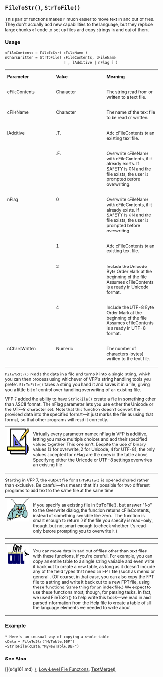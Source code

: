 ## `FileToStr()`, `StrToFile()`

This pair of functions makes it much easier to move text in and out of files. They don't actually add new capabilities to the language, but they replace large chunks of code to set up files and copy strings in and out of them.

### Usage

```foxpro
cFileContents = FileToStr( cFileName )
nCharsWritten = StrToFile( cFileContents, cFileName
                           [ , lAdditive | nFlag ] )
```
<table>
<tr>
  <td width="32%" valign="top">
  <p><b>Parameter</b></p>
  </td>
  <td width="23%" valign="top">
  <p><b>Value</b></p>
  </td>
  <td width="45%" valign="top">
  <p><b>Meaning</b></p>
  </td>
 </tr>
<tr>
  <td width="32%" valign="top">
  <p>cFileContents</p>
  </td>
  <td width="23%" valign="top">
  <p>Character</p>
  </td>
  <td width="45%" valign="top">
  <p>The string read from or written to a text file.</p>
  </td>
 </tr>
<tr>
  <td width="32%" valign="top">
  <p>cFileName</p>
  </td>
  <td width="23%" valign="top">
  <p>Character</p>
  </td>
  <td width="45%" valign="top">
  <p>The name of the text file to be read or written.</p>
  </td>
 </tr>
<tr>
  <td width="32%" rowspan="2" valign="top">
  <p>lAdditive</p>
  </td>
  <td width="23%" valign="top">
  <p>.T.</p>
  </td>
  <td width="45%" valign="top">
  <p>Add cFileContents to an existing text file.</p>
  </td>
 </tr>
<tr>
  <td width="33%" valign="top">
  <p>.F.</p>
  </td>
  <td width="67%" valign="top">
  <p>Overwrite cFileName with cFileContents, if it already exists. If SAFETY is ON and the file exists, the user is prompted before overwriting.</p>
  </td>
 </tr>
<tr>
  <td width="32%" rowspan="4" valign="top">
  <p>nFlag</p>
  </td>
  <td width="23%" valign="top">
  <p>0</p>
  </td>
  <td width="45%" valign="top">
  <p>Overwrite cFileName with cFileContents, if it already exists. If SAFETY is ON and the file exists, the user is prompted before overwriting.</p>
  </td>
 </tr>
<tr>
  <td width="33%" valign="top">
  <p>1</p>
  </td>
  <td width="67%" valign="top">
  <p>Add cFileContents to an existing text file.</p>
  </td>
 </tr>
<tr>
  <td width="33%" valign="top">
  <p>2</p>
  </td>
  <td width="67%" valign="top">
  <p>Include the Unicode Byte Order Mark at the beginning of the file. Assumes cFileContents is already in Unicode format.</p>
  </td>
 </tr>
<tr>
  <td width="33%" valign="top">
  <p>4</p>
  </td>
  <td width="67%" valign="top">
  <p>Include the UTF-8 Byte Order Mark at the beginning of the file. Assumes cFileContents is already in UTF-8 format.</p>
  </td>
 </tr>
<tr>
  <td width="32%" valign="top">
  <p>nCharsWritten</p>
  </td>
  <td width="23%" valign="top">
  <p>Numeric</p>
  </td>
  <td width="45%" valign="top">
  <p>The number of characters (bytes) written to the text file. </p>
  </td>
 </tr>
</table>

`FileToStr()` reads the data in a file and turns it into a single string, which you can then process using whichever of VFP's string handling tools you prefer. `StrToFile()` takes a string you hand it and saves it in a file, giving you a little bit of control over handling overwriting of an existing file.

VFP 7 added the ability to have `StrToFile()` create a file in something other than ASCII format. The nFlag parameter lets you use either the Unicode or the UTF-8 character set. Note that this function doesn't convert the provided data into the specified format&mdash;it just marks the file as using that format, so that other programs will read it correctly.

<table>
<tr>
  <td width="17%" valign="top">
<img width="94" height="94" src="design.gif">
  </td>
  <td width="83%">
  <p>Virtually every parameter named nFlag in VFP is additive, letting you make multiple choices and add their specified values together. This one isn't. Despite the use of binary values (1 for overwrite, 2 for Unicode, 4 for UTF-8), the only values accepted for nFlag are the ones in the table above. Specifying either the Unicode or UTF-8 settings overwrites an existing file</p>
  </td>
 </tr>
</table>

Starting in VFP 7, the output file for `StrToFile()` is opened shared rather than exclusive. Be careful&mdash;this means that it's possible for two different programs to add text to the same file at the same time.

<table>
<tr>
  <td width="17%" valign="top">
<img width="95" height="77" src="bug.gif">
  </td>
  <td width="83%">
  <p>If you specify an existing file in StrToFile(), but answer &quot;No&quot; to the Overwrite dialog, the function returns cFileContents, instead of something sensible like zero. (The function is smart enough to return 0 if the file you specify is read-only, though, but not smart enough to check whether it's read-only before prompting you to overwrite it.)</p>
  </td>
 </tr>
</table>

<table>
<tr>
  <td width="17%" valign="top">
<img width="114" height="66" src="cool.gif">
  </td>
  <td width="83%">
  <p>You can move data in and out of files other than text files with these functions, if you're careful. For example, you can copy an entire table to a single string variable and even write it back out to create a new table, as long as it doesn't include any of the field types that need an FPT file (such as memo or general). (Of course, in that case, you can also copy the FPT file to a string and write it back out to a new FPT file, using these functions. Same thing for an index file.) We expect to use these functions most, though, for parsing tasks. In fact, we used FileToStr() to help write this book&mdash;we read in and parsed information from the Help file to create a table of all the language elements we needed to write about.</p>
  </td>
 </tr>
</table>

### Example

```foxpro
* Here's an unusual way of copying a whole table
cData = FileToStr("MyTable.DBF")
=StrToFile(cData,"MyNewTable.DBF")
```
### See Also

[\](s4g161.md), [\\](s4g161.md), [Low-Level File Functions](s4g194.md), [TextMerge()](s4g161.md)